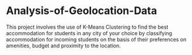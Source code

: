 # Analysis-of-Geolocation-Data
This project involves the use of K-Means Clustering to find the best accommodation for students in any city of your choice by classifying accommodation for incoming students on the basis of their preferences on amenities, budget and proximity to the location.
